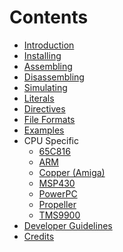 Contents
========
* [Introduction](introduction.md)
* [Installing](installing.md)
* [Assembling](assembling.md)
* [Disassembling](disassembling.md)
* [Simulating](simulating.md)
* [Literals](literals.md)
* [Directives](directives.md)
* [File Formats](file_formats.md)
* [Examples](examples.md)
* CPU Specific
  * [65C816](65C816.md)
  * [ARM](ARM.md)
  * [Copper (Amiga)](Copper.md)
  * [MSP430](MSP430.md)
  * [PowerPC](PowerPC.md)
  * [Propeller](Propeller.md)
  * [TMS9900](TMS9900.md)
* [Developer Guidelines](developer.md)
* [Credits](credits.md)

